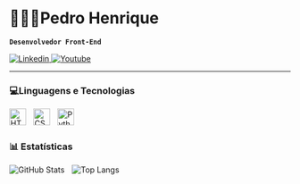 
# 🧑🏻‍💻Pedro Henrique

**`Desenvolvedor Front-End`**

<p align="left">
    <a href="https://www.linkedin.com/in/pedro-henriquedevf/">
        <img 
            alt="Linkedin" 
            title="Perfil Linkedin" 
            src="https://img.shields.io/badge/LinkedIn-0077B5?style=for-the-badge&logo=linkedin&logoColor=white"
        />
    </a>
    <a>     
    </a>
    <a href="https://www.youtube.com/@PedroinLoop">
        <img
            alt="Youtube"
            title="Canal no Youtube"
            src="https://img.shields.io/badge/YouTube-FF0000?style=for-the-badge&logo=youtube&logoColor=white"
        />
    </a>
</p>    

---

### 💻Linguagens e Tecnologias

<img 
    align="left" 
    alt="HTML"
    title="HTML" 
    width="30px" 
    style="padding-right: 10px;" 
    src="https://cdn.jsdelivr.net/gh/devicons/devicon@latest/icons/html5/html5-original.svg" 
/>

<img 
    align="left" 
    alt="CSS" 
    title="CSS"
    width="30px" 
    style="padding-right: 10px;" 
    src="https://cdn.jsdelivr.net/gh/devicons/devicon@latest/icons/css3/css3-original.svg" 
/>

<img 
    align="left" 
    alt="Python" 
    title="Python"
    width="30px" 
    style="padding-right: 10px;" 
    src="https://cdn.jsdelivr.net/gh/devicons/devicon@latest/icons/python/python-original.svg" 
/>

<br/>
<br/>

### 📊 Estatísticas

<img 
    align="left" 
    alt="GitHub Stats" 
    heigt="200" 
    style="padding-right: 10px;" 
    src="https://github-readme-stats.vercel.app/api?username=devfpedro&show_icons=true&theme=dark&locale=pt-br"
/>

![Top Langs](https://github-readme-stats.vercel.app/api/top-langs/?username=devfpedro&layout=compact&theme=dark)
